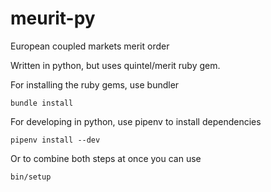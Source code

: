 # meurit-py
European coupled markets merit order

Written in python, but uses quintel/merit ruby gem.

For installing the ruby gems, use bundler
```
bundle install
```

For developing in python, use pipenv to install dependencies
```
pipenv install --dev
```

Or to combine both steps at once you can use
```
bin/setup
```
